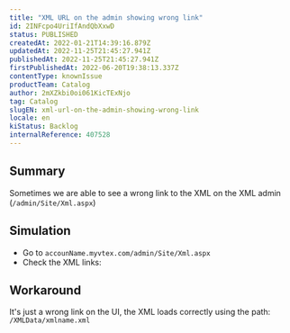 ```yaml
---
title: "XML URL on the admin showing wrong link"
id: 2INFcpo4UriIfAndQbXxwD
status: PUBLISHED
createdAt: 2022-01-21T14:39:16.879Z
updatedAt: 2022-11-25T21:45:27.941Z
publishedAt: 2022-11-25T21:45:27.941Z
firstPublishedAt: 2022-06-20T19:38:13.337Z
contentType: knownIssue
productTeam: Catalog
author: 2mXZkbi0oi061KicTExNjo
tag: Catalog
slugEN: xml-url-on-the-admin-showing-wrong-link
locale: en
kiStatus: Backlog
internalReference: 407528
---
```


## Summary


Sometimes we are able to see a wrong link to the XML on the XML admin (`/admin/Site/Xml.aspx`)



## Simulation


- Go to `accounName.myvtex.com/admin/Site/Xml.aspx`
- Check the XML links:​



## Workaround


It's just a wrong link on the UI, the XML loads correctly using the path: `/XMLData/xmlname.xml`

